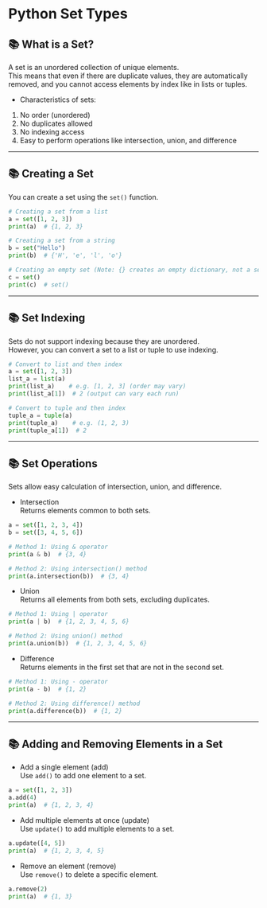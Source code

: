 # Python Set Types

## 📚 What is a Set?

A set is an unordered collection of unique elements.  
This means that even if there are duplicate values, they are automatically removed, and you cannot access elements by index like in lists or tuples.

- Characteristics of sets:  
1) No order (unordered)  
2) No duplicates allowed  
3) No indexing access  
4) Easy to perform operations like intersection, union, and difference

---

## 📚 Creating a Set

You can create a set using the `set()` function.

```python
# Creating a set from a list
a = set([1, 2, 3])
print(a)  # {1, 2, 3}

# Creating a set from a string
b = set("Hello")
print(b)  # {'H', 'e', 'l', 'o'}

# Creating an empty set (Note: {} creates an empty dictionary, not a set)
c = set()
print(c)  # set()
```

---

## 📚 Set Indexing

Sets do not support indexing because they are unordered.  
However, you can convert a set to a list or tuple to use indexing.

```python
# Convert to list and then index
a = set([1, 2, 3])
list_a = list(a)
print(list_a)    # e.g. [1, 2, 3] (order may vary)
print(list_a[1])  # 2 (output can vary each run)

# Convert to tuple and then index
tuple_a = tuple(a)
print(tuple_a)    # e.g. (1, 2, 3)
print(tuple_a[1])  # 2
```

---

## 📚 Set Operations

Sets allow easy calculation of intersection, union, and difference.

- Intersection  
Returns elements common to both sets.

```python
a = set([1, 2, 3, 4])
b = set([3, 4, 5, 6])

# Method 1: Using & operator
print(a & b)  # {3, 4}

# Method 2: Using intersection() method
print(a.intersection(b))  # {3, 4}
```

- Union  
Returns all elements from both sets, excluding duplicates.

```python
# Method 1: Using | operator
print(a | b)  # {1, 2, 3, 4, 5, 6}

# Method 2: Using union() method
print(a.union(b))  # {1, 2, 3, 4, 5, 6}
```

- Difference  
Returns elements in the first set that are not in the second set.

```python
# Method 1: Using - operator
print(a - b)  # {1, 2}

# Method 2: Using difference() method
print(a.difference(b))  # {1, 2}
```

---

## 📚 Adding and Removing Elements in a Set

- Add a single element (add)  
Use `add()` to add one element to a set.

```python
a = set([1, 2, 3])
a.add(4)
print(a)  # {1, 2, 3, 4}
```

- Add multiple elements at once (update)  
Use `update()` to add multiple elements to a set.

```python
a.update([4, 5])
print(a)  # {1, 2, 3, 4, 5}
```

- Remove an element (remove)  
Use `remove()` to delete a specific element.

```python
a.remove(2)
print(a)  # {1, 3}
```
